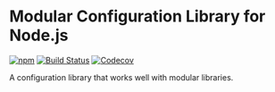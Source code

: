 # Modular Configuration Library for Node.js
[![npm](https://img.shields.io/npm/v/modconf.svg)](http://npmjs.com/package/modconf)
[![Build Status](https://travis-ci.org/CodeLenny/modconf.svg?branch=master)](https://travis-ci.org/CodeLenny/modconf)
[![Codecov](https://img.shields.io/codecov/c/github/CodeLenny/modconf.svg)](https://codecov.io/gh/CodeLenny/modconf)

A configuration library that works well with modular libraries.
